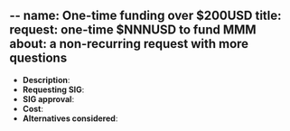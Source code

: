 --
name: One-time funding over $200USD
title: request: one-time $NNNUSD to fund MMM
about: a non-recurring request with more questions
---

<!--
Please fill out the items and provide supporting evidence for request
-->

- **Description**: 
- **Requesting SIG**:
- **SIG approval**: <!-- see https://github.com/kubernetes/funding#sig-or-committee-approvals -->
- **Cost**:
- **Alternatives considered**:
